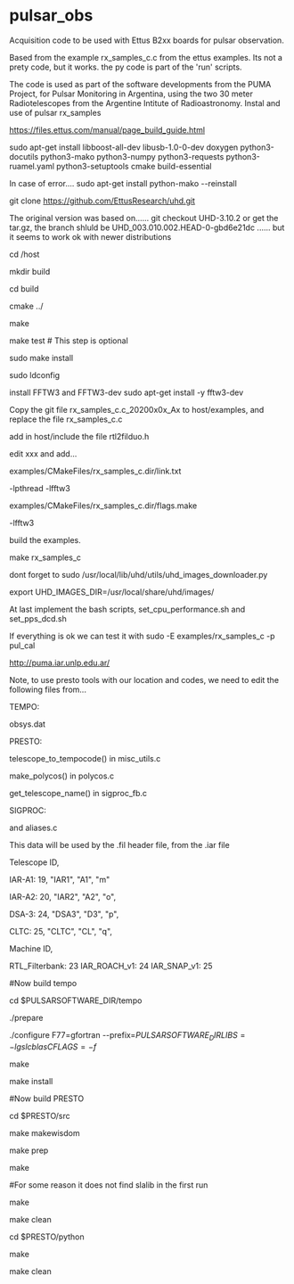 # pulsar_obs
Acquisition code to be used with Ettus B2xx boards for pulsar observation. 

Based from the example rx_samples_c.c from the ettus examples.
Its not a prety code, but it works.
the py code is part of the 'run' scripts.

The code is used as part of the software developments from the PUMA Project, for Pulsar Monitoring in Argentina, using the two 30 meter Radiotelescopes from the Argentine Intitute of Radioastronomy.
Instal and use of pulsar rx_samples

https://files.ettus.com/manual/page_build_guide.html

sudo apt-get install libboost-all-dev libusb-1.0-0-dev doxygen python3-docutils python3-mako python3-numpy python3-requests python3-ruamel.yaml python3-setuptools cmake build-essential

In case of error....  sudo apt-get install python-mako --reinstall


git clone https://github.com/EttusResearch/uhd.git

The original version was based on...... git checkout  UHD-3.10.2 or get the tar.gz, the branch shluld be UHD_003.010.002.HEAD-0-gbd6e21dc ...... but it seems to work ok with newer distributions

cd <uhd-repo-path>/host

  mkdir build

  cd build

  cmake ../
  
  make

  make test # This step is optional

  sudo make install
  
  sudo ldconfig
  
  


install FFTW3 and FFTW3-dev  sudo apt-get install -y fftw3-dev 
  
Copy the git file rx_samples_c.c_20200x0x_Ax to host/examples, and replace the file rx_samples_c.c
  
add in host/include the file rtl2filduo.h

edit xxx and add...
  
examples/CMakeFiles/rx_samples_c.dir/link.txt
  
  -lpthread -lfftw3

  examples/CMakeFiles/rx_samples_c.dir/flags.make
  
  -lfftw3
  
  build the examples.
  
  make rx_samples_c

  dont forget to sudo /usr/local/lib/uhd/utils/uhd_images_downloader.py
  
  export UHD_IMAGES_DIR=/usr/local/share/uhd/images/
  
At last implement the bash scripts, set_cpu_performance.sh and set_pps_dcd.sh
  
  If everything is ok we can test it with sudo -E examples/rx_samples_c -p pul_cal
  
  http://puma.iar.unlp.edu.ar/


Note, to use presto tools with our location and codes, we need to edit the following files from...

TEMPO:

obsys.dat


PRESTO: 

telescope_to_tempocode() in misc_utils.c

make_polycos() in polycos.c

get_telescope_name() in sigproc_fb.c


SIGPROC: 

and aliases.c


This data will be used by the .fil header file, from the .iar file

Telescope ID,

IAR-A1: 19, "IAR1", "A1", "m"

IAR-A2: 20, "IAR2", "A2", "o",

DSA-3: 24, "DSA3", "D3", "p",

CLTC: 25, "CLTC", "CL", "q",


Machine ID,

RTL_Filterbank: 23
IAR_ROACH_v1: 24
IAR_SNAP_v1: 25


#Now build tempo

cd $PULSARSOFTWARE_DIR/tempo

./prepare

./configure F77=gfortran --prefix=$PULSARSOFTWARE_DIR LIBS=-lgslcblas CFLAGS=-f$

make

make install


#Now build PRESTO

cd $PRESTO/src

make makewisdom

make prep

make

#For some reason it does not find slalib in the first run

make

make clean

cd $PRESTO/python

make

make clean


